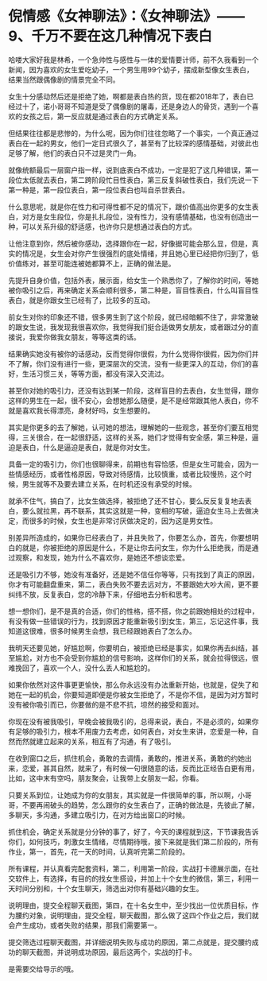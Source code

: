 # 倪情感《女神聊法》：《女神聊法》——9、千万不要在这几种情况下表白

哈喽大家好我是林希，一个急帅性与感性与一体的爱情要计师，前不久我看到一个新闻，因为喜欢的女生爱吃幼子，一个男生用99个幼子，摆成新型像女生表白，结果当然跟偶像剧的情景完全不同。

女生十分感动然后还是拒绝了她，啊都是表白热的货，现在都2018年了，表白已经过十了，诺小哥哥不知道是受了偶像剧的屠毒，还是身边人的骨货，遇到一个喜欢的女孩之后，第一反应就是通过表白的方式确定关系。

但结果往往都是悲惨的，为什么呢，因为你们往往忽略了一个事实，一个真正通过表白在一起的男女，他们一定日式很久了，甚至有了比较深的感情基础，对彼此也足够了解，他们的表白只不过是灵门一角。

就像统额最后一层窗户指一样，说到底表白不成功，一定是犯了这几种错误，第一段位太低就去表白，第二跨阶段忙目性表白，第三反复斜破性表白，我们先说一下第一种是，第一段位表白，第一段位表白也叫自杀世表白。

什么意思呢，就是你在性力和可得性都不足的情况下，跟价值高出你更多的女生表白，对方是女生段位，你是扎扎段位，没有性力，没有感情基础，也没有创造出一种，可以关系升级的舒适感，也许你只是想通过表白的方式。

让他注意到你，然后被你感动，选择跟你在一起，好像据可能会那么显，但是，真实的情况是，女生会对你产生很强烈的底处情绪，并且她心里已经把你归到了，低价值练对，甚至可能连被她都算不上，正确的做法是。

先提升自身价值，包括外表，展示面，给女生一个熟悉你了，了解你的时间，等她被你吸引之后，再来确定关系会顺利很多，第二种是，盲目性表白，什么叫盲目性表白，就是你跟女生已经有了，比较多的互动。

前女生对你的印象还不错，很多男生到了这个阶段，就已经暗賴不住了，非常激破的跟女生说，我发现我很喜欢你，我觉得我们挺合适做男女朋友，或者跟过分的直接说，我爱你做我女朋友，等等这类的话。

结果确实她没有被你的话感动，反而觉得你很假，为什么觉得你很假，因为你们并不了解，你们没有进行一些，更深层次的交流，没有一些更深入的互动，你们的喜好，生活习惯三关，等等方面，都没有深入交流过。

甚至你对她的吸引力，还没有达到某一阶段，这样盲目的去表白，女生觉得，跟你这样的男生在一起，很不安心，会想她那么随便，是不是经常跟其他人表白，你不就是喜欢我长得漂亮，身材好吗，女生想要的。

其实是你更多的去了解她，认可她的想法，理解她的一些观念，甚至你们要互相觉得，三关很合，在一起很舒适，这样的关系，她们才觉得有安全感，第三种是，逼迫是表白，什么是逼迫是表白，就是你对女生。

具备一定的吸引力，你们也很聊得来，前期也有容恰感，但是女生可能会，因为一些情感经历，或者性格原因，导致对待感情，比较慎重，或者比较慢热，这个时候，男生就等不及要去建立关系，在时机还没有承受的时候。

就承不住气，搞白了，比女生做选择，被拒绝了还不甘心，要么反反复复地去表白，要么就拉黑，再不联系，其实这就是一种，变相的写破，逼迫女生马上去做决定，而很多的时候，女生也是非常讨厌做决定的，因为这是男女性。

别差异所造成的，如果你已经表白了，并且失败了，你要怎么办，首先，你要想明白的就是，你被拒绝的原因是什么，不是让你去问女生，你为什么拒绝我，而是通过观察，和发现，她为什么不喜欢你，是她还不想谈恋爱。

还是吸引力不够，她没有准备好，还是她不信任你等等，只有找到了真正的原因，你才有可能翻盘重来，第二，表白失败不要去远对方，不要跟她大吵大闹，更不要纠纬不放，反复表白，您的冷静下来，仔细地去分析和思考。

想一想你们，是不是真的合适，你们的性格，搭不搭，你之前跟她相处的过程中，有没有做一些错误的行为，找到原因才能重新吸引到女生，第三，忘记这件事，我知道这很难，很多时候男生会想，我已经跟她表白了怎么办。

我明天还要见她，好尴尬啊，你要明白，被拒绝已经是事实，如果你再去纠结，甚至尴尬，对方也不会受到你尴尬的信号影响，这样你们的关系，就会拉得很远，很难挽回了，喜欢一个人，没什么丢人和尴尬的。

如果你依然对这件事更更愉快，那么你永远没有办法重新开始，也就是，促失了和她在一起的机会，你要知道即便是你被女生拒绝了，不是你不信，是因为对方暂时没有被你吸引而已，你要做的是不悲不抗，坦然的接受和面对。

你现在没有被我吸引，早晚会被我吸引的，总得来说，表白，不是必须的，如果你有足够的吸引力，根本不用废力去考虑，如何表白，对女生来讲，恋爱是一种，自然而然就建立起来的关系，相互有了沟通，有了吸引。

在收到窗口之后，抓住机会，勇敢的去调情，勇敢的，推进关系，勇敢的约她出来，恋爱，甚其自然，就来了，有时候一句很随意的话，反而比正经告白更有用，比如，这中末有空吗，朋友聚会，让我带上女朋友一起，你看。

只要关系到位，让她成为你的女朋友，其实就是一件很简单的事，所以啊，小哥哥，不要再闹破头的趋势，怎么跟你的女生表白了，正确的做法是，先彼此了解，多聊天，多沟通，多建立吸引力，在对方给出窗口的时候。

抓住机会，确定关系就是分分钟的事了，好了，今天的课程就到这，下节课我告诉你们，如何技巧，刺激女生情绪，尽情期待哦，接下来就是我们第二阶段的，所有作业，第一，首先，花一天的时间，认真听完第二阶段的。

所有课程，并认真看完配套资料，第二，利用第一阶段，实战打卡德展示面，在社交软件上，有选择，有目的的找女生搭设，并加上十个女生的微信，第三，利用一天时间分别和，十个女生聊天，筛选出对你有基础兴趣的女生。

说明理由，提交全程聊天截图，第四，在十名女生中，至少找出一位优质目标，作为腰约对象，说明理由，提交全程，聊天截图，那么做了这四个作业之后，我们就会产生成功，或者失败的结果，那我们需要第一。

提交筛选过程聊天截图，并详细说明失败与成功的原因，第二点就是，提交腰约成功的聊天截图，并说明成功原因，最后这两个，实战的打卡。

是需要交给导示的哦。